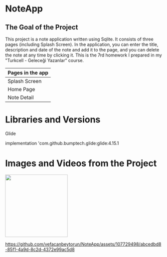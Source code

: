 # NoteApp

The Goal of the Project
-------------

<p>
This project is a note application written using Sqlite. It consists of three pages (including Splash Screen).
In the application, you can enter the title, description and date of the note and add it to the page, and you can delete the note at any time by clicking it.
This is the 7rd homework I prepared in my "Turkcell - Geleceği Yazanlar" course.
  
| Pages in the app |
| --------- |
|  Splash Screen  |
|  Home Page   |
|  Note Detail    | 

# Libraries and Versions
  
 Glide <p>
 implementation 'com.github.bumptech.glide:glide:4.15.1

   
# Images and Videos from the Project
   
   
<a href="https://github.com/vefacanbeytorun/NoteApp/assets/107729498/8df63aad-bfb0-4aa1-b21b-d3575e499350" target="_blank">
<img src="https://github.com/vefacanbeytorun/NoteApp/assets/107729498/8df63aad-bfb0-4aa1-b21b-d3575e499350" width="200" style="max-width:100%;"></a>
   
   <p>
   
     
     

https://github.com/vefacanbeytorun/NoteApp/assets/107729498/abcedbd8-85f1-4a9d-8c2d-4372e99ac5d8


     
  

